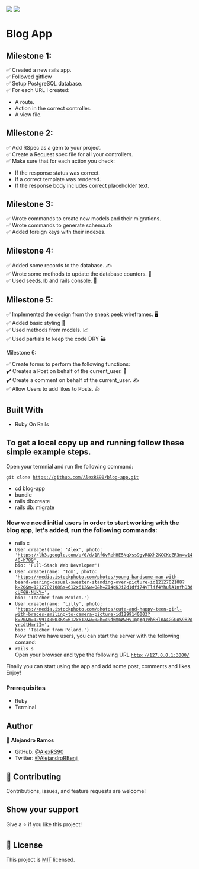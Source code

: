 ![](https://img.shields.io/badge/Microverse-blueviolet)
![](https://img.shields.io/badge/Ruby-red)

# Blog App

> 

## Milestone 1:

✅ Created a new rails app. <br>
✅ Followed gitflow <br>
✅ Setup PostgreSQL database. <br>
✅ For each URL I created: 
 - A route.
 - Action in the correct controller.
 - A view file.

## Milestone 2:

✅ Add RSpec as a gem to your project. <br>
✅ Create a Request spec file for all your controllers. <br>
✅ Make sure that for each action you check: <br>

 - If the response status was correct.
 - If a correct template was rendered.
 - If the response body includes correct placeholder text.

## Milestone 3:

✅ Wrote commands to create new models and their migrations. <br>
✅ Wrote commands to generate schema.rb <br>
✅ Added foreign keys with their indexes. <br>

## Milestone 4:

✅ Added some records to the database. ✍️ <br>
✅ Wrote some methods to update the database counters. 🔢 <br>
✅ Used seeds.rb and rails console. 🌱 <br>

## Milestone 5:

✅  Implemented the design from the sneak peek wireframes. 🖥️  <br>
✅  Added basic styling 🎨  <br>
✅  Used methods from models. 📈  <br>
✅  Used partials to keep the code DRY 🏜️  <br>

Milestone 6:

✅  Create forms to perform the following functions: <br>
      ✔️  Creates a Post on behalf of the current_user. 📄 <br>
      ✔️  Create a comment on behalf of the current_user. ✍️ <br>
✅  Allow Users to add likes to Posts. 👍 

## Built With

- Ruby On Rails

## To get a local copy up and running follow these simple example steps.

Open your termnial and run the following command:

<code>git clone https://github.com/AlexRS90/blog-app.git</code>
 - cd blog-app
 - bundle
 - rails db:create
 - rails db: migrate

### Now we need initial users in order to start working with the blog app, let's added, run the following commands:

 - rails c
 - <code>User.create!(name: 'Alex', photo: 'https://lh3.google.com/u/0/d/1Rf6vRehHE5NqXss9gvR8Xh2KCCKcZR3n=w1440-h789', bio: 'Full-Stack Web Developer')</code> <br>
 - <code>User.create(name: 'Tom', photo: 'https://media.istockphoto.com/photos/young-handsome-man-with-beard-wearing-casual-sweater-standing-over-picture-id1212702108?k=20&m=1212702108&s=612x612&w=0&h=ZI4gKJi2d1dfi74yTljf4YhulA1nfhD3dcUFGH-NUkY=', bio: 'Teacher from Mexico.')</code> <br>
 - <code>User.create(name: 'Lilly', photo: 'https://media.istockphoto.com/photos/cute-and-happy-teen-girl-with-braces-smiling-to-camera-picture-id1299140003?k=20&m=1299140003&s=612x612&w=0&h=c9d6mpWwHv1pgYg1vhSHlnA4GGUoS982oyrcdtHmrtI=', bio: 'Teacher from Poland.')</code> <br>
Now that we have users, you can start the server with the following comand:
 - <code>rails s</code> <br>
Open your browser and type the following URL <code>http://127.0.0.1:3000/</code>

Finally you can start using the app and add some post, comments and likes.
Enjoy!

### Prerequisites

- Ruby
- Terminal

## Author

👤 **Alejandro Ramos**

- GitHub: [@AlexRS90](https://github.com/AlexRS90)
- Twitter: [@AlejandroRBenji](https://twitter.com/AlejandroRBenji)


## 🤝 Contributing

Contributions, issues, and feature requests are welcome!


## Show your support

Give a ⭐️ if you like this project!

## 📝 License

This project is [MIT](./MIT.md) licensed.